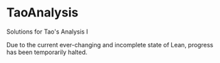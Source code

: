 # TaoAnalysis
Solutions for Tao's Analysis I

Due to the current ever-changing and incomplete state of Lean, progress has been temporarily halted.
